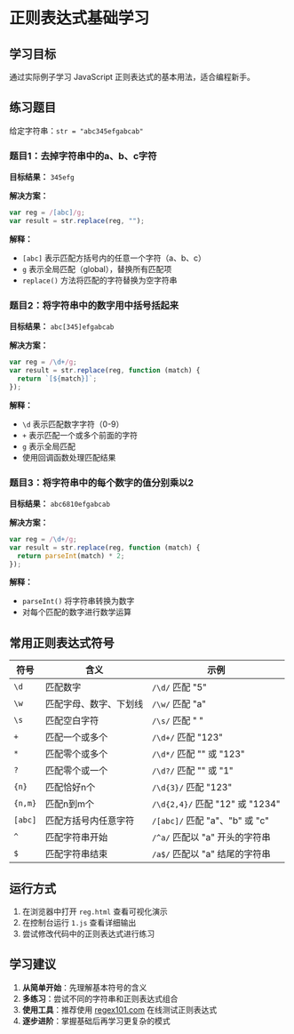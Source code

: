 # 正则表达式基础学习

## 学习目标

通过实际例子学习 JavaScript 正则表达式的基本用法，适合编程新手。

## 练习题目

给定字符串：`str = "abc345efgabcab"`

### 题目1：去掉字符串中的a、b、c字符

**目标结果：** `345efg`

**解决方案：**

```javascript
var reg = /[abc]/g;
var result = str.replace(reg, "");
```

**解释：**

- `[abc]` 表示匹配方括号内的任意一个字符（a、b、c）
- `g` 表示全局匹配（global），替换所有匹配项
- `replace()` 方法将匹配的字符替换为空字符串

### 题目2：将字符串中的数字用中括号括起来

**目标结果：** `abc[345]efgabcab`

**解决方案：**

```javascript
var reg = /\d+/g;
var result = str.replace(reg, function (match) {
  return `[${match}]`;
});
```

**解释：**

- `\d` 表示匹配数字字符（0-9）
- `+` 表示匹配一个或多个前面的字符
- `g` 表示全局匹配
- 使用回调函数处理匹配结果

### 题目3：将字符串中的每个数字的值分别乘以2

**目标结果：** `abc6810efgabcab`

**解决方案：**

```javascript
var reg = /\d+/g;
var result = str.replace(reg, function (match) {
  return parseInt(match) * 2;
});
```

**解释：**

- `parseInt()` 将字符串转换为数字
- 对每个匹配的数字进行数学运算

## 常用正则表达式符号

| 符号 | 含义 | 示例 |
|------|------|------|
| `\d` | 匹配数字 | `/\d/` 匹配 "5" |
| `\w` | 匹配字母、数字、下划线 | `/\w/` 匹配 "a" |
| `\s` | 匹配空白字符 | `/\s/` 匹配 " " |
| `+` | 匹配一个或多个 | `/\d+/` 匹配 "123" |
| `*` | 匹配零个或多个 | `/\d*/` 匹配 "" 或 "123" |
| `?` | 匹配零个或一个 | `/\d?/` 匹配 "" 或 "1" |
| `{n}` | 匹配恰好n个 | `/\d{3}/` 匹配 "123" |
| `{n,m}` | 匹配n到m个 | `/\d{2,4}/` 匹配 "12" 或 "1234" |
| `[abc]` | 匹配方括号内任意字符 | `/[abc]/` 匹配 "a"、"b" 或 "c" |
| `^` | 匹配字符串开始 | `/^a/` 匹配以 "a" 开头的字符串 |
| `$` | 匹配字符串结束 | `/a$/` 匹配以 "a" 结尾的字符串 |

## 运行方式

1. 在浏览器中打开 `reg.html` 查看可视化演示
2. 在控制台运行 `1.js` 查看详细输出
3. 尝试修改代码中的正则表达式进行练习

## 学习建议

1. **从简单开始**：先理解基本符号的含义
2. **多练习**：尝试不同的字符串和正则表达式组合
3. **使用工具**：推荐使用 [regex101.com](https://regex101.com) 在线测试正则表达式
4. **逐步进阶**：掌握基础后再学习更复杂的模式
